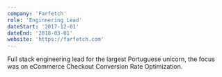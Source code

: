 ```yaml
---
company: 'Farfetch'
role: 'Enginnering Lead'
dateStart: '2017-12-01'
dateEnd: '2018-03-01'
website: 'https://farfetch.com'
---
```


Full stack engineering lead for the largest Portuguese unicorn, the focus was on eCommerce Checkout Conversion Rate Optimization.
